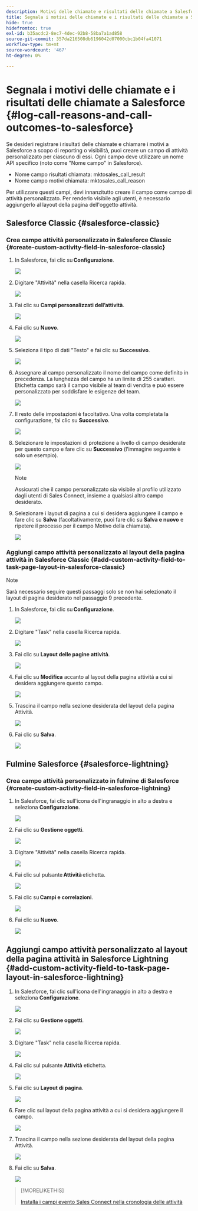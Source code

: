 ```yaml
---
description: Motivi delle chiamate e risultati delle chiamate a Salesforce - Marketo Docs - Documentazione del prodotto
title: Segnala i motivi delle chiamate e i risultati delle chiamate a Salesforce
hide: true
hidefromtoc: true
exl-id: b35acdc2-8ec7-4dec-92b8-58ba7a1ad858
source-git-commit: 357da216508db6196042d07000cbc1b04fa41071
workflow-type: tm+mt
source-wordcount: '467'
ht-degree: 0%

---
```


# Segnala i motivi delle chiamate e i risultati delle chiamate a Salesforce {#log-call-reasons-and-call-outcomes-to-salesforce}

Se desideri registrare i risultati delle chiamate e chiamare i motivi a Salesforce a scopo di reporting o visibilità, puoi creare un campo di attività personalizzato per ciascuno di essi. Ogni campo deve utilizzare un nome API specifico (noto come &quot;Nome campo&quot; in Salesforce).

* Nome campo risultati chiamata: mktosales_call_result
* Nome campo motivi chiamata: mktosales_call_reason

Per utilizzare questi campi, devi innanzitutto creare il campo come campo di attività personalizzato. Per renderlo visibile agli utenti, è necessario aggiungerlo al layout della pagina dell&#39;oggetto attività.

## Salesforce Classic {#salesforce-classic}

### Crea campo attività personalizzato in Salesforce Classic  {#create-custom-activity-field-in-salesforce-classic}

1. In Salesforce, fai clic su **Configurazione**.

   ![](assets/log-call-reasons-and-call-outcomes-to-salesforce-1.png)

1. Digitare &quot;Attività&quot; nella casella Ricerca rapida.

   ![](assets/log-call-reasons-and-call-outcomes-to-salesforce-2.png)

1. Fai clic su **Campi personalizzati dell’attività**.

   ![](assets/log-call-reasons-and-call-outcomes-to-salesforce-3.png)

1. Fai clic su **Nuovo**.

   ![](assets/log-call-reasons-and-call-outcomes-to-salesforce-4.png)

1. Seleziona il tipo di dati &quot;Testo&quot; e fai clic su **Successivo**.

   ![](assets/log-call-reasons-and-call-outcomes-to-salesforce-5.png)

1. Assegnare al campo personalizzato il nome del campo come definito in precedenza. La lunghezza del campo ha un limite di 255 caratteri. Etichetta campo sarà il campo visibile al team di vendita e può essere personalizzato per soddisfare le esigenze del team.

   ![](assets/log-call-reasons-and-call-outcomes-to-salesforce-6.png)

1. Il resto delle impostazioni è facoltativo. Una volta completata la configurazione, fai clic su **Successivo**.

   ![](assets/log-call-reasons-and-call-outcomes-to-salesforce-7.png)

1. Selezionare le impostazioni di protezione a livello di campo desiderate per questo campo e fare clic su **Successivo** (l’immagine seguente è solo un esempio).

   ![](assets/log-call-reasons-and-call-outcomes-to-salesforce-8.png)

   >[!NOTE]
   >
   >Assicurati che il campo personalizzato sia visibile al profilo utilizzato dagli utenti di Sales Connect, insieme a qualsiasi altro campo desiderato.

1. Selezionare i layout di pagina a cui si desidera aggiungere il campo e fare clic su **Salva** (facoltativamente, puoi fare clic su **Salva e nuovo** e ripetere il processo per il campo Motivo della chiamata).

   ![](assets/log-call-reasons-and-call-outcomes-to-salesforce-9.png)

### Aggiungi campo attività personalizzato al layout della pagina attività in Salesforce Classic {#add-custom-activity-field-to-task-page-layout-in-salesforce-classic}

>[!NOTE]
>
>Sarà necessario seguire questi passaggi solo se non hai selezionato il layout di pagina desiderato nel passaggio 9 precedente.

1. In Salesforce, fai clic su **Configurazione**.

   ![](assets/log-call-reasons-and-call-outcomes-to-salesforce-10.png)

1. Digitare &quot;Task&quot; nella casella Ricerca rapida.

   ![](assets/log-call-reasons-and-call-outcomes-to-salesforce-11.png)

1. Fai clic su **Layout delle pagine attività**.

   ![](assets/log-call-reasons-and-call-outcomes-to-salesforce-12.png)

1. Fai clic su **Modifica** accanto al layout della pagina attività a cui si desidera aggiungere questo campo.

   ![](assets/log-call-reasons-and-call-outcomes-to-salesforce-13.png)

1. Trascina il campo nella sezione desiderata del layout della pagina Attività.

   ![](assets/log-call-reasons-and-call-outcomes-to-salesforce-14.png)

1. Fai clic su **Salva**.

   ![](assets/log-call-reasons-and-call-outcomes-to-salesforce-15.png)

## Fulmine Salesforce {#salesforce-lightning}

### Crea campo attività personalizzato in fulmine di Salesforce {#create-custom-activity-field-in-salesforce-lightning}

1. In Salesforce, fai clic sull&#39;icona dell&#39;ingranaggio in alto a destra e seleziona **Configurazione**.

   ![](assets/log-call-reasons-and-call-outcomes-to-salesforce-16.png)

1. Fai clic su **Gestione oggetti**.

   ![](assets/log-call-reasons-and-call-outcomes-to-salesforce-17.png)

1. Digitare &quot;Attività&quot; nella casella Ricerca rapida.

   ![](assets/log-call-reasons-and-call-outcomes-to-salesforce-18.png)

1. Fai clic sul pulsante **Attività** etichetta.

   ![](assets/log-call-reasons-and-call-outcomes-to-salesforce-19.png)

1. Fai clic su **Campi e correlazioni**.

   ![](assets/log-call-reasons-and-call-outcomes-to-salesforce-20.png)

1. Fai clic su **Nuovo**.

   ![](assets/log-call-reasons-and-call-outcomes-to-salesforce-21.png)

## Aggiungi campo attività personalizzato al layout della pagina attività in Salesforce Lightning {#add-custom-activity-field-to-task-page-layout-in-salesforce-lightning}

1. In Salesforce, fai clic sull&#39;icona dell&#39;ingranaggio in alto a destra e seleziona **Configurazione**.

   ![](assets/log-call-reasons-and-call-outcomes-to-salesforce-22.png)

1. Fai clic su **Gestione oggetti**.

   ![](assets/log-call-reasons-and-call-outcomes-to-salesforce-23.png)

1. Digitare &quot;Task&quot; nella casella Ricerca rapida.

   ![](assets/log-call-reasons-and-call-outcomes-to-salesforce-24.png)

1. Fai clic sul pulsante **Attività** etichetta.

   ![](assets/log-call-reasons-and-call-outcomes-to-salesforce-25.png)

1. Fai clic su **Layout di pagina**.

   ![](assets/log-call-reasons-and-call-outcomes-to-salesforce-26.png)

1. Fare clic sul layout della pagina attività a cui si desidera aggiungere il campo.

   ![](assets/log-call-reasons-and-call-outcomes-to-salesforce-27.png)

1. Trascina il campo nella sezione desiderata del layout della pagina Attività.

   ![](assets/log-call-reasons-and-call-outcomes-to-salesforce-28.png)

1. Fai clic su **Salva**.

   ![](assets/log-call-reasons-and-call-outcomes-to-salesforce-29.png)

>[!MORELIKETHIS]
>
>[Installa i campi evento Sales Connect nella cronologia delle attività](/help/marketo/product-docs/marketo-sales-connect/crm/salesforce-customization/install-sales-connect-event-fields-on-activity-history.md)
